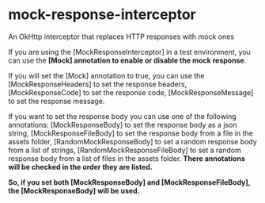 # mock-response-interceptor

An OkHttp interceptor that replaces HTTP responses with mock ones

If you are using the [MockResponseInterceptor] in a test environment,
you can use the **[Mock] annotation to enable or disable the mock response**.

If you will set the [Mock] annotation to true,
you can use the [MockResponseHeaders] to set the response headers,
[MockResponseCode] to set the response code,
[MockResponseMessage] to set the response message.

If you want to set the response body you can use one of the following annotations:
[MockResponseBody] to set the response body as a json string,
[MockResponseFileBody] to set the response body from a file in the assets folder,
[RandomMockResponseBody] to set a random response body from a list of strings,
[RandomMockResponseFileBody] to set a random response body from a list of files in the assets
folder.
**There annotations will be checked in the order they are listed.**

**So, if you set both [MockResponseBody] and [MockResponseFileBody],
the [MockResponseBody] will be used.**
